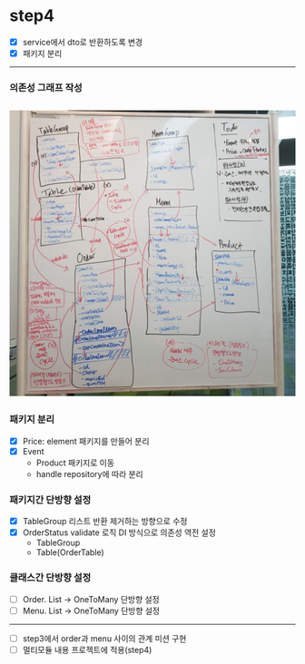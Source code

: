 # step4 

- [x] service에서 dto로 반환하도록 변경
- [x] 패키지 분리
---
### 의존성 그래프 작성
![의존성 그래프 작성](./image/리팩터링미션_의존성그래프.jpg)
---
### 패키지 분리
- [x] Price: element 패키지를 만들어 분리
- [x] Event
  - Product 패키지로 이동
  - handle repository에 따라 분리

### 패키지간 단방향 설정
- [x] TableGroup 리스트 반환 제거하는 방향으로 수정
- [x] OrderStatus validate 로직 DI 방식으로 의존성 역전 설정
  - TableGroup
  - Table(OrderTable)

### 클래스간 단방향 설정
- [ ] Order. List<OrderLineItem> -> OneToMany 단방향 설정
- [ ] Menu. List<MenuProduct> -> OneToMany 단방향 설정
---
- [ ] step3에서 order과 menu 사이의 관계 미션 구현
- [ ] 멀티모듈 내용 프로젝트에 적용(step4)
